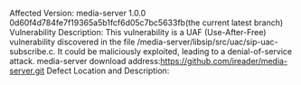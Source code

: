 Affected Version: media-server 1.0.0 0d60f4d784fe7f19365a5b1fcf6d05c7bc5633fb(the current latest branch)
Vulnerability Description: This vulnerability is a UAF (Use-After-Free) vulnerability discovered in the file /media-server/libsip/src/uac/sip-uac-subscribe.c. It could be maliciously exploited, leading to a denial-of-service attack.
media-server download address:https://github.com/ireader/media-server.git
Defect Location and Description: 
